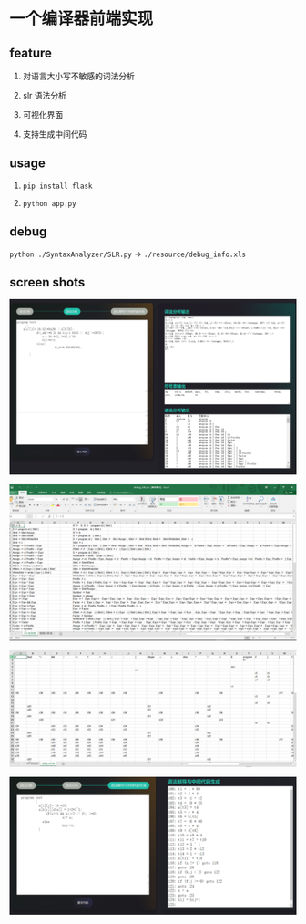 # 一个编译器前端实现

## feature

1. 对语言大小写不敏感的词法分析

2. slr 语法分析

3. 可视化界面

4. 支持生成中间代码

## usage

1. `pip install flask`

2. `python app.py`

## debug

`python ./SyntaxAnalyzer/SLR.py` -> `./resource/debug_info.xls`

## screen shots

![web_ui](https://raw.githubusercontent.com/Pluto00/MyCompiler/master/screenshots/web_ui.png)

![debug_info_1](https://raw.githubusercontent.com/Pluto00/MyCompiler/master/screenshots/debug_info_1.png)

![debug_info_2](https://raw.githubusercontent.com/Pluto00/MyCompiler/master/screenshots/debug_info_2.png)

![sdt](https://raw.githubusercontent.com/Pluto00/MyCompiler/master/screenshots/sdt.png)